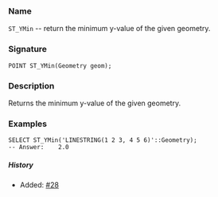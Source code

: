 ### Name
`ST_YMin` -- return the minimum y-value of the given geometry.

### Signature

```mysql
POINT ST_YMin(Geometry geom);
```

### Description

Returns the minimum y-value of the given geometry.

### Examples

```mysql
SELECT ST_YMin('LINESTRING(1 2 3, 4 5 6)'::Geometry);
-- Answer:    2.0
```

##### History

* Added: [#28](https://github.com/irstv/H2GIS/pull/28)
